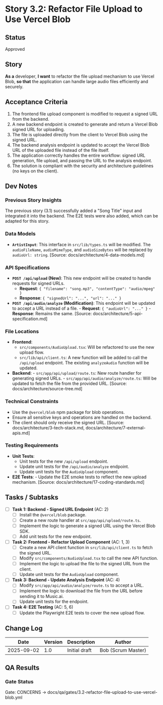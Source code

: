 # <!-- Powered by BMAD™ Core -->

# Story 3.2: Refactor File Upload to Use Vercel Blob

## Status

Approved

## Story

**As a** developer,
**I want** to refactor the file upload mechanism to use Vercel Blob,
**so that** the application can handle large audio files efficiently and securely.

## Acceptance Criteria

1.  The frontend file upload component is modified to request a signed URL from the backend.
2.  A new backend endpoint is created to generate and return a Vercel Blob signed URL for uploading.
3.  The file is uploaded directly from the client to Vercel Blob using the signed URL.
4.  The backend analysis endpoint is updated to accept the Vercel Blob URL of the uploaded file instead of the file itself.
5.  The application correctly handles the entire workflow: signed URL generation, file upload, and passing the URL to the analysis endpoint.
6.  The solution is compliant with the security and architecture guidelines (no keys on the client).

## Dev Notes

### Previous Story Insights

The previous story (3.1) successfully added a "Song Title" input and integrated it into the backend. The E2E tests were also added, which can be adapted for this story.

### Data Models

- **`ArtistInput`**: This interface in `src/lib/types.ts` will be modified. The `audioFileName`, `audioMimeType`, and `audioSizeBytes` will be replaced by `audioUrl: string`. [Source: docs/architecture/4-data-models.md]

### API Specifications

- **`POST /api/upload` (New)**: This new endpoint will be created to handle requests for signed URLs.
  - **Request**: `{ "filename": "song.mp3", "contentType": "audio/mpeg" }`
  - **Response**: `{ "signedUrl": "...", "url": "..." }`
- **`POST /api/audio/analyze` (Modification)**: This endpoint will be updated to accept a URL instead of a file. - **Request**: `{ "audioUrl": "..." }` - **Response**: Remains the same.
  [Source: docs/architecture/5-api-specification.md]

### File Locations

- **Frontend**:
  - `src/components/AudioUpload.tsx`: Will be refactored to use the new upload flow.
  - `src/lib/api/client.ts`: A new function will be added to call the `/api/upload` endpoint. The existing `analyzeAudio` function will be updated.
- **Backend**: - `src/app/api/upload/route.ts`: New route handler for generating signed URLs. - `src/app/api/audio/analyze/route.ts`: Will be updated to fetch the file from the provided URL.
  [Source: docs/architecture/source-tree.md]

### Technical Constraints

- Use the `@vercel/blob` npm package for blob operations.
- Ensure all sensitive keys and operations are handled on the backend.
- The client should only receive the signed URL.
  [Source: docs/architecture/3-tech-stack.md, docs/architecture/7-external-apis.md]

### Testing Requirements

- **Unit Tests**:
  - Unit tests for the new `/api/upload` endpoint.
  - Update unit tests for the `/api/audio/analyze` endpoint.
  - Update unit tests for the `AudioUpload` component.
- **E2E Tests**: - Update the E2E smoke tests to reflect the new upload mechanism.
  [Source: docs/architecture/17-coding-standards.md]

## Tasks / Subtasks

- [ ] **Task 1: Backend - Signed URL Endpoint** (AC: 2)
  - [ ] Install the `@vercel/blob` package.
  - [ ] Create a new route handler at `src/app/api/upload/route.ts`.
  - [ ] Implement the logic to generate a signed URL using the Vercel Blob SDK.
  - [ ] Add unit tests for the new endpoint.
- [ ] **Task 2: Frontend - Refactor Upload Component** (AC: 1, 3)
  - [ ] Create a new API client function in `src/lib/api/client.ts` to fetch the signed URL.
  - [ ] Modify `src/components/AudioUpload.tsx` to call the new API function.
  - [ ] Implement the logic to upload the file to the signed URL from the client.
  - [ ] Update unit tests for the `AudioUpload` component.
- [ ] **Task 3: Backend - Update Analysis Endpoint** (AC: 4)
  - [ ] Modify `src/app/api/audio/analyze/route.ts` to accept a URL.
  - [ ] Implement the logic to download the file from the URL before sending it to Music.ai.
  - [ ] Update unit tests for the endpoint.
- [ ] **Task 4: E2E Testing** (AC: 5, 6)
  - [ ] Update the Playwright E2E tests to cover the new upload flow.

## Change Log

| Date       | Version | Description   | Author             |
| ---------- | ------- | ------------- | ------------------ |
| 2025-09-02 | 1.0     | Initial draft | Bob (Scrum Master) |

## QA Results

### Gate Status

Gate: CONCERNS → docs/qa/gates/3.2-refactor-file-upload-to-use-vercel-blob.yml
